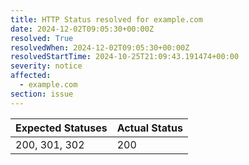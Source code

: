 ```yaml
---
title: HTTP Status resolved for example.com
date: 2024-12-02T09:05:30+00:00Z
resolved: True
resolvedWhen: 2024-12-02T09:05:30+00:00Z
resolvedStartTime: 2024-10-25T21:09:43.191474+00:00
severity: notice
affected:
  - example.com
section: issue
---
```


| Expected Statuses | Actual Status  |
|-------------------|----------------|
| 200, 301, 302 | 200 |
